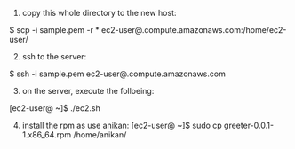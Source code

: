 

1. copy this whole directory to the new host:

$ scp -i sample.pem -r * ec2-user@<my-server>.compute.amazonaws.com:/home/ec2-user/



2. ssh to the server:

$ ssh -i sample.pem ec2-user@<my-server>.compute.amazonaws.com



3. on the server, execute the folloeing:

[ec2-user@<my-server> ~]$ ./ec2.sh


4. install the rpm as use anikan:
[ec2-user@<my-server> ~]$ sudo cp greeter-0.0.1-1.x86_64.rpm /home/anikan/

